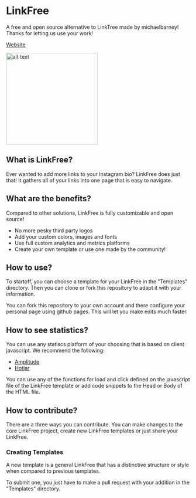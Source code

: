 # LinkFree

A free and open source alternative to LinkTree made by michaelbarney!
Thanks for letting us use your work!





[Website](https://michaelbarney.github.io/LinkFree)

<img src="https://i.imgur.com/B4LX0kY.png" alt="alt text" width="250px">

## What is LinkFree?

Ever wanted to add more links to your Instagram bio? LinkFree does just that! It gathers all of your links into one page that is easy to navigate.

## What are the benefits?

Compared to other solutions, LinkFree is fully customizable and open source!

- No more pesky third party logos
- Add your custom colors, images and fonts
- Use full custom analytics and metrics platforms
- Create your own template or use one made by the community!

## How to use?

To startoff, you can choose a template for your LinkFree in the "Templates" directory. Then you can clone or fork this repository to adapt it with your information.

You can fork this repository to your own account and there configure your personal page using github pages. This will let you make edits much faster.

## How to see statistics?

You can use any statiscs platform of your choosing that is based on client javascript. We recommend the following:

- [Amplitude](https://amplitude.com/homepage)
- [Hotjar](https://www.hotjar.com/)

You can use any of the functions for load and click defined on the javascript file of the LinkFree template or add code snippets to the Head or Body of the HTML file.

## How to contribute?

There are a three ways you can contribute. You can make changes to the core LinkFree project, create new LinkFree templates or just share your LinkFree.

### Creating Templates

A new template is a general LinkFree that has a distinctive structure or style when compared to previous templates.

To submit one, you just have to make a pull request with your addition in the "Templates" directory.
